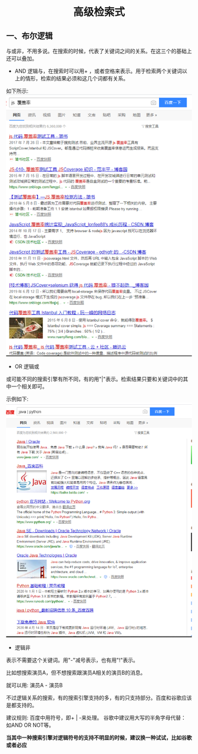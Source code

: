 # <center>高级检索式</center>

## 一、布尔逻辑

与或非，不用多说。在搜索的时候，代表了关键词之间的关系。在这三个的基础上还可以叠加。

- AND
    逻辑与，在搜索时可以用+  ，或者空格来表示。用于检索两个关键词以上的情形，检索的结果必须和这几个词都有关系。

如下所示:
![搜索布尔关系逻辑与.png](../images/搜索布尔关系逻辑与.png)

- OR 逻辑或

或可能不同的搜索引擎有所不同，有的用"|"表示。检索结果只要和关键词中的其中一个相关即可。

示例如下:
![搜索布尔关系逻辑或3.png](../images/搜索布尔关系逻辑或3.png)

- 逻辑非

表示不需要这个关键词。用"-"减号表示，也有用"!"表示。

比如想搜索演员A，但不想搜索跟演员A相关的演员B的消息。

就可以用: 演员A - 演员B

不过逻辑关系的搜索，有的搜索引擎支持的多，有的只支持部分。百度和谷歌应该是都支持的。

建议规则:
百度中用符号，即+ | -来处理。
谷歌中建议用大写的半角字母代替： 如AND OR NOT等。

**当其中一种搜索引擎对逻辑符号的支持不明显的时候，建议换一种试试，比如谷歌或者必应**